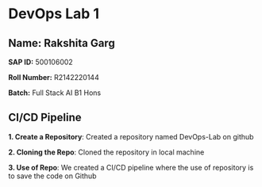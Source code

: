 # DevOps Lab 1

## Name: Rakshita Garg
**SAP ID:** 500106002

**Roll Number:** R2142220144

**Batch:** Full Stack AI B1 Hons

## CI/CD Pipeline

**1. Create a Repository**: Created a repository named DevOps-Lab on github

**2. Cloning the Repo**: Cloned the repository in local machine

**3. Use of Repo**: We created a CI/CD pipeline where the use of repository is to save the code on Github